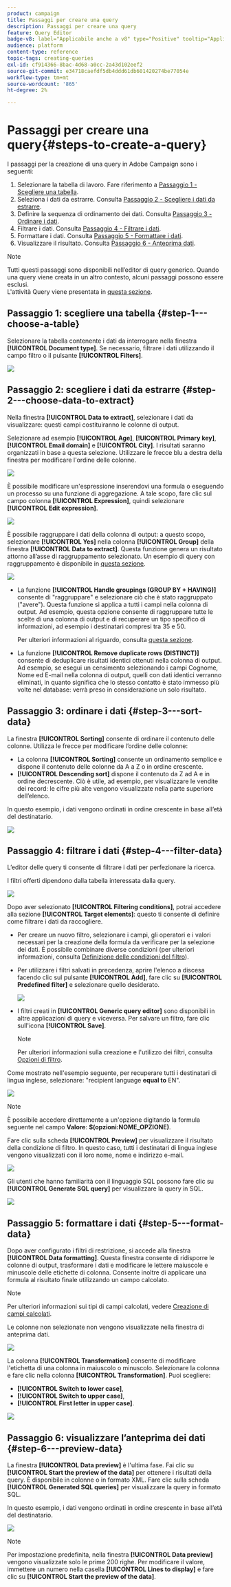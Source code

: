 ```yaml
---
product: campaign
title: Passaggi per creare una query
description: Passaggi per creare una query
feature: Query Editor
badge-v8: label="Applicabile anche a v8" type="Positive" tooltip="Applicabile anche a Campaign v8"
audience: platform
content-type: reference
topic-tags: creating-queries
exl-id: cf914366-8bac-4d68-a0cc-2a43d102eef2
source-git-commit: e34718caefdf5db4ddd61db601420274be77054e
workflow-type: tm+mt
source-wordcount: '865'
ht-degree: 2%

---
```


# Passaggi per creare una query{#steps-to-create-a-query}



I passaggi per la creazione di una query in Adobe Campaign sono i seguenti:

1. Selezionare la tabella di lavoro. Fare riferimento a [Passaggio 1 - Scegliere una tabella](#step-1---choose-a-table).
1. Seleziona i dati da estrarre. Consulta [Passaggio 2 - Scegliere i dati da estrarre](#step-2---choose-data-to-extract).
1. Definire la sequenza di ordinamento dei dati. Consulta [Passaggio 3 - Ordinare i dati](#step-3---sort-data).
1. Filtrare i dati. Consulta [Passaggio 4 - Filtrare i dati](#step-4---filter-data).
1. Formattare i dati. Consulta [Passaggio 5 - Formattare i dati](#step-5---format-data).
1. Visualizzare il risultato. Consulta [Passaggio 6 - Anteprima dati](#step-6---preview-data).

>[!NOTE]
>
>Tutti questi passaggi sono disponibili nell’editor di query generico. Quando una query viene creata in un altro contesto, alcuni passaggi possono essere esclusi.\
>L&#39;attività Query viene presentata in [questa sezione](../../workflow/using/query.md).

## Passaggio 1: scegliere una tabella {#step-1---choose-a-table}

Selezionare la tabella contenente i dati da interrogare nella finestra **[!UICONTROL Document type]**. Se necessario, filtrare i dati utilizzando il campo filtro o il pulsante **[!UICONTROL Filters]**.

![](assets/query_editor_nveau_21.png)

## Passaggio 2: scegliere i dati da estrarre {#step-2---choose-data-to-extract}

Nella finestra **[!UICONTROL Data to extract]**, selezionare i dati da visualizzare: questi campi costituiranno le colonne di output.

Selezionare ad esempio **[!UICONTROL Age]**, **[!UICONTROL Primary key]**, **[!UICONTROL Email domain]** e **[!UICONTROL City]**. I risultati saranno organizzati in base a questa selezione. Utilizzare le frecce blu a destra della finestra per modificare l&#39;ordine delle colonne.

![](assets/query_editor_nveau_01.png)

È possibile modificare un&#39;espressione inserendovi una formula o eseguendo un processo su una funzione di aggregazione. A tale scopo, fare clic sul campo colonna **[!UICONTROL Expression]**, quindi selezionare **[!UICONTROL Edit expression]**.

![](assets/query_editor_nveau_97.png)

È possibile raggruppare i dati della colonna di output: a questo scopo, selezionare **[!UICONTROL Yes]** nella colonna **[!UICONTROL Group]** della finestra **[!UICONTROL Data to extract]**. Questa funzione genera un risultato attorno all’asse di raggruppamento selezionato. Un esempio di query con raggruppamento è disponibile in [questa sezione](../../workflow/using/querying-delivery-information.md).

![](assets/query_editor_nveau_56.png)

* La funzione **[!UICONTROL Handle groupings (GROUP BY + HAVING)]** consente di &quot;raggruppare&quot; e selezionare ciò che è stato raggruppato (&quot;avere&quot;). Questa funzione si applica a tutti i campi nella colonna di output. Ad esempio, questa opzione consente di raggruppare tutte le scelte di una colonna di output e di recuperare un tipo specifico di informazioni, ad esempio i destinatari compresi tra 35 e 50.

  Per ulteriori informazioni al riguardo, consulta [questa sezione](../../workflow/using/querying-using-grouping-management.md).

* La funzione **[!UICONTROL Remove duplicate rows (DISTINCT)]** consente di deduplicare risultati identici ottenuti nella colonna di output. Ad esempio, se esegui un censimento selezionando i campi Cognome, Nome ed E-mail nella colonna di output, quelli con dati identici verranno eliminati, in quanto significa che lo stesso contatto è stato immesso più volte nel database: verrà preso in considerazione un solo risultato.

## Passaggio 3: ordinare i dati {#step-3---sort-data}

La finestra **[!UICONTROL Sorting]** consente di ordinare il contenuto delle colonne. Utilizza le frecce per modificare l’ordine delle colonne:

* La colonna **[!UICONTROL Sorting]** consente un ordinamento semplice e dispone il contenuto delle colonne da A a Z o in ordine crescente.
* **[!UICONTROL Descending sort]** dispone il contenuto da Z ad A e in ordine decrescente. Ciò è utile, ad esempio, per visualizzare le vendite dei record: le cifre più alte vengono visualizzate nella parte superiore dell’elenco.

In questo esempio, i dati vengono ordinati in ordine crescente in base all’età del destinatario.

![](assets/query_editor_nveau_57.png)

## Passaggio 4: filtrare i dati {#step-4---filter-data}

L’editor delle query ti consente di filtrare i dati per perfezionare la ricerca.

I filtri offerti dipendono dalla tabella interessata dalla query.

![](assets/query_editor_nveau_09.png)

Dopo aver selezionato **[!UICONTROL Filtering conditions]**, potrai accedere alla sezione **[!UICONTROL Target elements]**: questo ti consente di definire come filtrare i dati da raccogliere.

* Per creare un nuovo filtro, selezionare i campi, gli operatori e i valori necessari per la creazione della formula da verificare per la selezione dei dati. È possibile combinare diverse condizioni (per ulteriori informazioni, consulta [Definizione delle condizioni del filtro](../../platform/using/defining-filter-conditions.md)).
* Per utilizzare i filtri salvati in precedenza, aprire l&#39;elenco a discesa facendo clic sul pulsante **[!UICONTROL Add]**, fare clic su **[!UICONTROL Predefined filter]** e selezionare quello desiderato.

  ![](assets/query_editor_15.png)

* I filtri creati in **[!UICONTROL Generic query editor]** sono disponibili in altre applicazioni di query e viceversa. Per salvare un filtro, fare clic sull&#39;icona **[!UICONTROL Save]**.

  >[!NOTE]
  >
  >Per ulteriori informazioni sulla creazione e l&#39;utilizzo dei filtri, consulta [Opzioni di filtro](../../platform/using/filtering-options.md).

Come mostrato nell&#39;esempio seguente, per recuperare tutti i destinatari di lingua inglese, selezionare: &quot;recipient language **equal to** EN&quot;.

![](assets/query_editor_nveau_89.png)

>[!NOTE]
>
>È possibile accedere direttamente a un&#39;opzione digitando la formula seguente nel campo **Valore**: **$(opzioni:NOME_OPZIONE)**.

Fare clic sulla scheda **[!UICONTROL Preview]** per visualizzare il risultato della condizione di filtro. In questo caso, tutti i destinatari di lingua inglese vengono visualizzati con il loro nome, nome e indirizzo e-mail.

![](assets/query_editor_nveau_98.png)

Gli utenti che hanno familiarità con il linguaggio SQL possono fare clic su **[!UICONTROL Generate SQL query]** per visualizzare la query in SQL.

![](assets/query_editor_nveau_99.png)

## Passaggio 5: formattare i dati {#step-5---format-data}

Dopo aver configurato i filtri di restrizione, si accede alla finestra **[!UICONTROL Data formatting]**. Questa finestra consente di ridisporre le colonne di output, trasformare i dati e modificare le lettere maiuscole e minuscole delle etichette di colonna. Consente inoltre di applicare una formula al risultato finale utilizzando un campo calcolato.

>[!NOTE]
>
>Per ulteriori informazioni sui tipi di campi calcolati, vedere [Creazione di campi calcolati](../../platform/using/defining-filter-conditions.md#creating-calculated-fields).

Le colonne non selezionate non vengono visualizzate nella finestra di anteprima dati.

![](assets/query_editor_nveau_10.png)

La colonna **[!UICONTROL Transformation]** consente di modificare l&#39;etichetta di una colonna in maiuscolo o minuscolo. Selezionare la colonna e fare clic nella colonna **[!UICONTROL Transformation]**. Puoi scegliere:

* **[!UICONTROL Switch to lower case]**,
* **[!UICONTROL Switch to upper case]**,
* **[!UICONTROL First letter in upper case]**.

![](assets/query_editor_nveau_42.png)

## Passaggio 6: visualizzare l’anteprima dei dati {#step-6---preview-data}

La finestra **[!UICONTROL Data preview]** è l&#39;ultima fase. Fai clic su **[!UICONTROL Start the preview of the data]** per ottenere i risultati della query. È disponibile in colonne o in formato XML. Fare clic sulla scheda **[!UICONTROL Generated SQL queries]** per visualizzare la query in formato SQL.

In questo esempio, i dati vengono ordinati in ordine crescente in base all’età del destinatario.

![](assets/query_editor_nveau_11.png)

>[!NOTE]
>
>Per impostazione predefinita, nella finestra **[!UICONTROL Data preview]** vengono visualizzate solo le prime 200 righe. Per modificare il valore, immettere un numero nella casella **[!UICONTROL Lines to display]** e fare clic su **[!UICONTROL Start the preview of the data]**.
